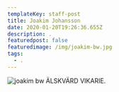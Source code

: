 ```yaml
---
templateKey: staff-post
title: Joakim Johansson
date: 2020-01-20T19:26:36.655Z
description: .
featuredpost: false
featuredimage: /img/joakim-bw.jpg
tags:
  - .
---
```

![joakim bw](/img/joakim-bw.jpg)
ÄLSKVÄRD VIKARIE.
